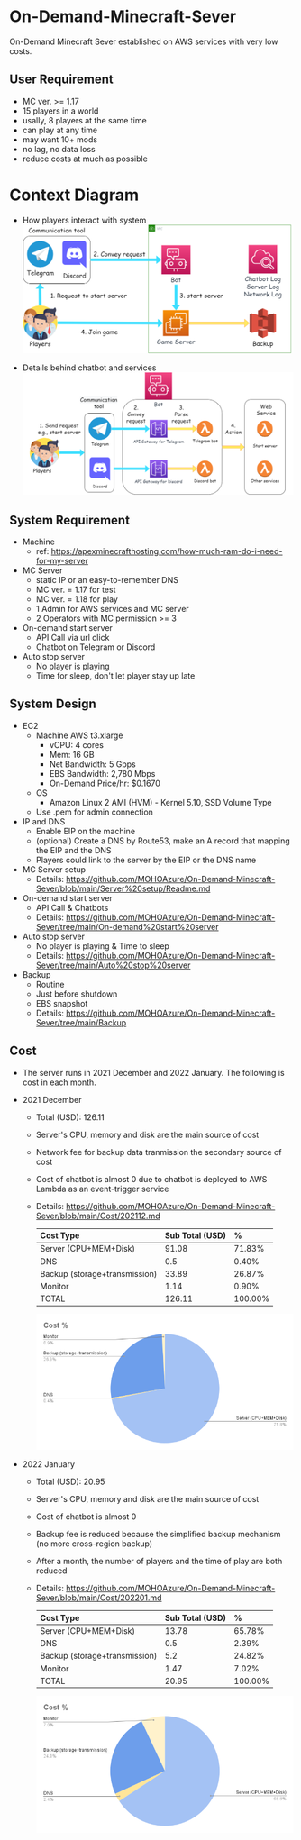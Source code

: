 # On-Demand-Minecraft-Sever
On-Demand Minecraft Sever established on AWS services with very low costs.

## User Requirement
* MC ver. >= 1.17
* 15 players in a world
* usally, 8 players at the same time
* can play at any time
* may want 10+ mods
* no lag, no data loss
* reduce costs at much as possible

# Context Diagram
* How players interact with system
![Cxt](https://github.com/MOHOAzure/On-Demand-Minecraft-Sever/blob/main/Context.drawio.png)

* Details behind chatbot and services
![Bot](https://github.com/MOHOAzure/On-Demand-Minecraft-Sever/blob/main/Bot.png)

## System Requirement
* Machine
  * ref: https://apexminecrafthosting.com/how-much-ram-do-i-need-for-my-server
* MC Server
  * static IP or an easy-to-remember DNS
  * MC ver. = 1.17 for test
  * MC ver. = 1.18 for play
  * 1 Admin for AWS services and MC server
  * 2 Operators with MC permission >= 3
* On-demand start server
  * API Call via url click
  * Chatbot on Telegram or Discord
* Auto stop server
  * No player is playing
  * Time for sleep, don't let player stay up late

## System Design
* EC2
  * Machine AWS t3.xlarge
    * vCPU: 4 cores
    * Mem: 16 GB
    * Net Bandwidth: 5 Gbps
    * EBS Bandwidth: 2,780 Mbps
    * On-Demand Price/hr: $0.1670
  * OS
    * Amazon Linux 2 AMI (HVM) - Kernel 5.10, SSD Volume Type
  * Use .pem for admin connection
* IP and DNS
  * Enable EIP on the machine
  * (optional) Create a DNS by Route53, make an A record that mapping the EIP and the DNS
  * Players could link to the server by the EIP or the DNS name
* MC Server setup
  * Details: https://github.com/MOHOAzure/On-Demand-Minecraft-Sever/blob/main/Server%20setup/Readme.md
* On-demand start server
  * API Call & Chatbots
  * Details: https://github.com/MOHOAzure/On-Demand-Minecraft-Sever/tree/main/On-demand%20start%20server
* Auto stop server
  * No player is playing & Time to sleep
  * Details: https://github.com/MOHOAzure/On-Demand-Minecraft-Sever/tree/main/Auto%20stop%20server
* Backup
  * Routine
  * Just before shutdown
  * EBS snapshot
  * Details: https://github.com/MOHOAzure/On-Demand-Minecraft-Sever/tree/main/Backup

## Cost
* The server runs in 2021 December and 2022 January. The following is cost in each month.

* 2021 December
  * Total (USD): 126.11
  * Server's CPU, memory and disk are the main source of cost
  * Network fee for backup data tranmission the secondary source of cost
  * Cost of chatbot is almost 0 due to chatbot is deployed to AWS Lambda as an event-trigger service
  * Details: https://github.com/MOHOAzure/On-Demand-Minecraft-Sever/blob/main/Cost/202112.md

    | Cost Type                     | Sub Total (USD) | %       |
    | ----------------------------- | --------------- | ------- |
    | Server (CPU+MEM+Disk)         | 91.08           | 71.83%  |
    | DNS                           | 0.5             | 0.40%   |
    | Backup (storage+transmission) | 33.89           | 26.87%  |
    | Monitor                       | 1.14            | 0.90%   |
    | TOTAL                         | 126.11          | 100.00% |

    ![Cost-202112](https://github.com/MOHOAzure/On-Demand-Minecraft-Sever/blob/main/Cost/Monthly%20Report%20-%20202112.png)

* 2022 January
  * Total (USD): 20.95
  * Server's CPU, memory and disk are the main source of cost
  * Cost of chatbot is almost 0
  * Backup fee is reduced because the simplified backup mechanism (no more cross-region backup)
  * After a month, the number of players and the time of play are both reduced
  * Details: https://github.com/MOHOAzure/On-Demand-Minecraft-Sever/blob/main/Cost/202201.md
  
    | Cost Type                     | Sub Total (USD) | %       |
    | ----------------------------- | --------------- | ------- |
    | Server (CPU+MEM+Disk)         | 13.78           | 65.78%  |
    | DNS                           | 0.5             | 2.39%   |
    | Backup (storage+transmission) | 5.2             | 24.82%  |
    | Monitor                       | 1.47            | 7.02%   |
    | TOTAL                         | 20.95           | 100.00% |

    ![Cost-202112](https://github.com/MOHOAzure/On-Demand-Minecraft-Sever/blob/main/Cost/Monthly%20Report%20-%20202201.png)
